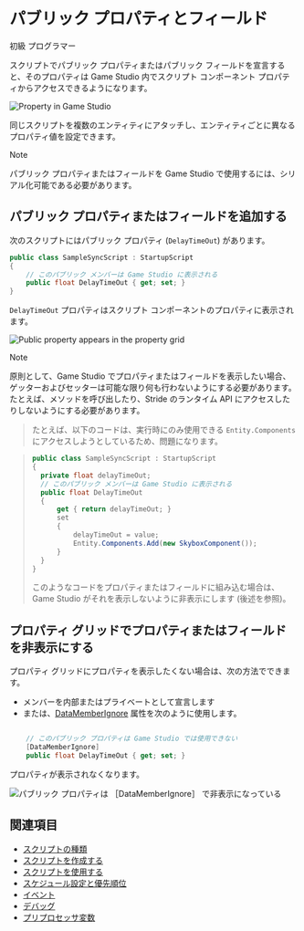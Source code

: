 # パブリック プロパティとフィールド

<span class="badge text-bg-primary">初級</span>
<span class="badge text-bg-success">プログラマー</span>

スクリプトでパブリック プロパティまたはパブリック フィールドを宣言すると、そのプロパティは Game Studio 内でスクリプト コンポーネント プロパティからアクセスできるようになります。

![Property in Game Studio](media/property-shown-in-game-studio.png)

同じスクリプトを複数のエンティティにアタッチし、エンティティごとに異なるプロパティ値を設定できます。

> [!NOTE]
> パブリック プロパティまたはフィールドを Game Studio で使用するには、シリアル化可能である必要があります。

## パブリック プロパティまたはフィールドを追加する

次のスクリプトにはパブリック プロパティ (`DelayTimeOut`) があります。

```cs
public class SampleSyncScript : StartupScript
{
	// このパブリック メンバーは Game Studio に表示される
	public float DelayTimeOut { get; set; }
}
```

`DelayTimeOut` プロパティはスクリプト コンポーネントのプロパティに表示されます。

![Public property appears in the property grid](media/scripts-in-stride-change-value-public-property.png)

>[!NOTE]
>原則として、Game Studio でプロパティまたはフィールドを表示したい場合、ゲッターおよびセッターは可能な限り何も行わないようにする必要があります。たとえば、メソッドを呼び出したり、Stride のランタイム API にアクセスしたりしないようにする必要があります。

>たとえば、以下のコードは、実行時にのみ使用できる `Entity.Components` にアクセスしようとしているため、問題になります。

>```cs
>public class SampleSyncScript : StartupScript
>{
>	private float delayTimeOut;
>	// このパブリック メンバーは Game Studio に表示される
>	public float DelayTimeOut
>	{
>		get { return delayTimeOut; }
>		set
>		{
>			delayTimeOut = value;
>			Entity.Components.Add(new SkyboxComponent());
>		}
>	}
>}
>```
>このようなコードをプロパティまたはフィールドに組み込む場合は、Game Studio がそれを表示しないように非表示にします (後述を参照)。

## プロパティ グリッドでプロパティまたはフィールドを非表示にする

プロパティ グリッドにプロパティを表示したくない場合は、次の方法でできます。

* メンバーを内部またはプライベートとして宣言します
* または、[DataMemberIgnore](xref:Stride.Core.DataMemberIgnoreAttribute) 属性を次のように使用します。

```cs

	// このパブリック プロパティは Game Studio では使用できない
	[DataMemberIgnore]
	public float DelayTimeOut { get; set; }

```

プロパティが表示されなくなります。

![パブリック プロパティは ```［DataMemberIgnore］``` で非表示になっている](media/scripts-in-stride-public-property-with-datamemberignore.png)

## 関連項目

* [スクリプトの種類](types-of-script.md)
* [スクリプトを作成する](create-a-script.md)
* [スクリプトを使用する](use-a-script.md)
* [スケジュール設定と優先順位](scheduling-and-priorities.md)
* [イベント](events.md)
* [デバッグ](debugging.md)
* [プリプロセッサ変数](preprocessor-variables.md)
